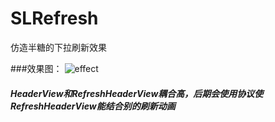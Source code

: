 # SLRefresh
仿造半糖的下拉刷新效果

###效果图：
![effect](https://github.com/xylxi/SLRefresh/blob/master/Refresh.gif)





##### HeaderView和RefreshHeaderView耦合高，后期会使用协议使RefreshHeaderView能结合别的刷新动画
